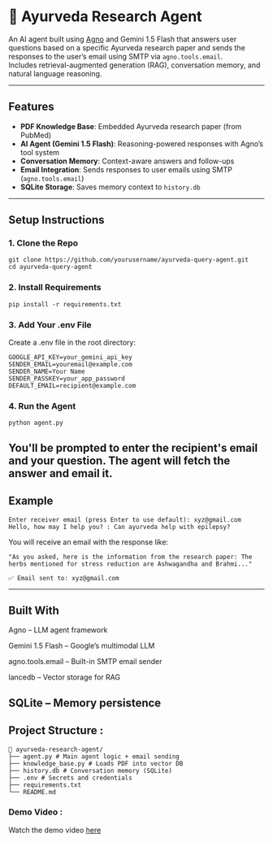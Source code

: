 # 🧠 Ayurveda Research Agent

An AI agent built using [Agno](https://docs.agno.ai) and Gemini 1.5 Flash that answers user questions based on a specific Ayurveda research paper and sends the responses to the user’s email using SMTP via `agno.tools.email`.  
Includes retrieval-augmented generation (RAG), conversation memory, and natural language reasoning.

---

## Features

- **PDF Knowledge Base**: Embedded Ayurveda research paper (from PubMed)
- **AI Agent (Gemini 1.5 Flash)**: Reasoning-powered responses with Agno’s tool system
- **Conversation Memory**: Context-aware answers and follow-ups
- **Email Integration**: Sends responses to user emails using SMTP (`agno.tools.email`)
- **SQLite Storage**: Saves memory context to `history.db`

---

## Setup Instructions

### 1. Clone the Repo

```
git clone https://github.com/yourusername/ayurveda-query-agent.git
cd ayurveda-query-agent
```
### 2. Install Requirements
```
pip install -r requirements.txt
```
### 3. Add Your .env File
Create a .env file in the root directory:
```
GOOGLE_API_KEY=your_gemini_api_key
SENDER_EMAIL=youremail@example.com
SENDER_NAME=Your Name
SENDER_PASSKEY=your_app_password
DEFAULT_EMAIL=recipient@example.com
```
### 4. Run the Agent
```
python agent.py
```
You'll be prompted to enter the recipient's email and your question. The agent will fetch the answer and email it.
---
## Example
```
Enter receiver email (press Enter to use default): xyz@gmail.com
Hello, how may I help you? : Can ayurveda help with epilepsy?
```
You will receive an email with the response like:
```
"As you asked, here is the information from the research paper: The herbs mentioned for stress reduction are Ashwagandha and Brahmi..."
```
```
✅ Email sent to: xyz@gmail.com
```
---
## Built With
Agno – LLM agent framework

Gemini 1.5 Flash – Google’s multimodal LLM

agno.tools.email – Built-in SMTP email sender

lancedb – Vector storage for RAG

SQLite – Memory persistence
---
## Project Structure :
```
📂 ayurveda-research-agent/
├── agent.py # Main agent logic + email sending
├── knowledge_base.py # Loads PDF into vector DB
├── history.db # Conversation memory (SQLite)
├── .env # Secrets and credentials
├── requirements.txt
└── README.md
```
### Demo Video :
Watch the demo video [here](https://drive.google.com/file/d/14wySShbcZVO-UGQ_--m-e0WNU1mD0Sp8/view?usp=sharing)
